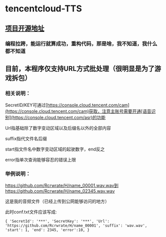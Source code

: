 # tencentcloud-TTS
## [项目开源地址](https://github.com/Rcrwrate/tencentcloud-TTS/)
### 编程拉跨，能运行就算成功，重构代码，那是啥，我不知道，我什么都不知道
## 目前，本程序仅支持URL方式批处理（很明显是为了游戏拆包）

### 相关说明：
SecretID/KEY可通过[https://console.cloud.tencent.com/cam](https://console.cloud.tencent.com/cam)获取，注意主账号需要开通[语音识别](https://console.cloud.tencent.com/asr)的功能

Url指基础除了数字变动区域以及后缀名以外的全部内容

suffix指代文件名后缀

start指文件名中数字变动区域的起驶数字，end反之

error指单次查询能够容忍的错误上限

### 举例说明：
https://github.com/Rcrwrate/H/name_00001.wav.wav到https://github.com/Rcrwrate/H/name_02345.wav.wav

这是我的音频文件（已经上传到公网能够访问的地方）

此时conf.txt文件应该写成:

`{
    'SecretId': '***',
    'SecretKey': '***',
    'Url': 'https://github.com/Rcrwrate/H/name_00001',
    'suffix': 'wav.wav',
    'start': 1,
    'end': 2345,
    'error':10,
    }`
